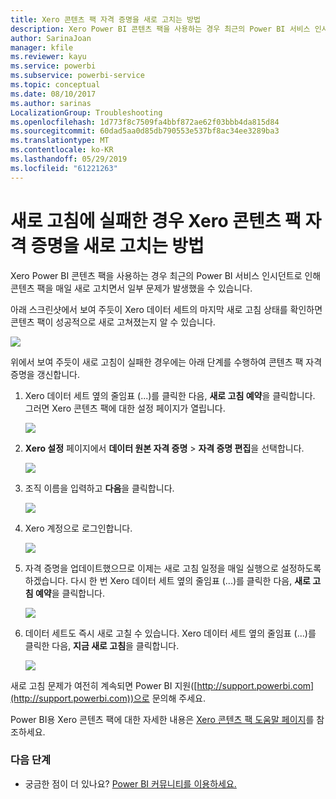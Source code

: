 ```yaml
---
title: Xero 콘텐츠 팩 자격 증명을 새로 고치는 방법
description: Xero Power BI 콘텐츠 팩을 사용하는 경우 최근의 Power BI 서비스 인시던트로 인해 콘텐츠 팩을 매일 새로 고치면서 문제가 발생했을 수 있습니다.
author: SarinaJoan
manager: kfile
ms.reviewer: kayu
ms.service: powerbi
ms.subservice: powerbi-service
ms.topic: conceptual
ms.date: 08/10/2017
ms.author: sarinas
LocalizationGroup: Troubleshooting
ms.openlocfilehash: 1d773f8c7509fa4bbf872ae62f03bbb4da815d84
ms.sourcegitcommit: 60dad5aa0d85db790553e537bf8ac34ee3289ba3
ms.translationtype: MT
ms.contentlocale: ko-KR
ms.lasthandoff: 05/29/2019
ms.locfileid: "61221263"
---
```

# <a name="how-to-refresh-your-xero-content-pack-credentials-if-refresh-failed"></a>새로 고침에 실패한 경우 Xero 콘텐츠 팩 자격 증명을 새로 고치는 방법
Xero Power BI 콘텐츠 팩을 사용하는 경우 최근의 Power BI 서비스 인시던트로 인해 콘텐츠 팩을 매일 새로 고치면서 일부 문제가 발생했을 수 있습니다.

아래 스크린샷에서 보여 주듯이 Xero 데이터 세트의 마지막 새로 고침 상태를 확인하면 콘텐츠 팩이 성공적으로 새로 고쳐졌는지 알 수 있습니다.

![](media/service-refresh-xero-credentials/powerbi-xero-refresh-failed.png)

위에서 보여 주듯이 새로 고침이 실패한 경우에는 아래 단계를 수행하여 콘텐츠 팩 자격 증명을 갱신합니다.

1. Xero 데이터 세트 옆의 줄임표 (...)를 클릭한 다음, **새로 고침 예약**을 클릭합니다. 그러면 Xero 콘텐츠 팩에 대한 설정 페이지가 열립니다.
   
    ![](media/service-refresh-xero-credentials/powerbi-xero-schedule-refresh.png)
2. **Xero 설정** 페이지에서 **데이터 원본 자격 증명** > **자격 증명 편집**을 선택합니다.
   
    ![](media/service-refresh-xero-credentials/powerbi-xero-settings-page.png)
3. 조직 이름을 입력하고 **다음**을 클릭합니다.
   
    ![](media/service-refresh-xero-credentials/powerbi-xero-configure.png)
4. Xero 계정으로 로그인합니다.
   
    ![](media/service-refresh-xero-credentials/powerbi-xero-welcome.png)
5. 자격 증명을 업데이트했으므로 이제는 새로 고침 일정을 매일 실행으로 설정하도록 하겠습니다. 다시 한 번 Xero 데이터 세트 옆의 줄임표 (...)를 클릭한 다음, **새로 고침 예약**을 클릭합니다.
   
    ![](media/service-refresh-xero-credentials/powerbi-xero-refresh-schedule.png)
6. 데이터 세트도 즉시 새로 고칠 수 있습니다. Xero 데이터 세트 옆의 줄임표 (...)를 클릭한 다음, **지금 새로 고침**을 클릭합니다.
   
    ![](media/service-refresh-xero-credentials/powerbi-xero-refresh-now.png)

새로 고침 문제가 여전히 계속되면 Power BI 지원([http://support.powerbi.com](http://support.powerbi.com))으로 문의해 주세요. 

Power BI용 Xero 콘텐츠 팩에 대한 자세한 내용은 [Xero 콘텐츠 팩 도움말 페이지](service-connect-to-xero.md)를 참조하세요.

### <a name="next-steps"></a>다음 단계
* 궁금한 점이 더 있나요? [Power BI 커뮤니티를 이용하세요.](http://community.powerbi.com/)

